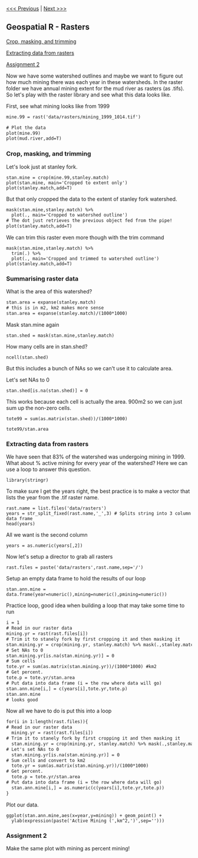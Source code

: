 [<<< Previous](Part4.md) | [Next >>>](Part6.md)  

## Geospatial R - Rasters

[Crop, masking, and trimming](#crop-masking-and-trimming)

[Extracting data from rasters](#extracting-data-from-rasters)

[Assignment 2](#assignment-2)

Now we have some watershed outlines and maybe we want to figure out how much mining there was each year in these watersheds. 
In the raster folder we have annual mining extent for the mud river as rasters (as .tifs). 
So let's play with the raster library and see what this data looks like. 

First, see what mining looks like from 1999
```diff
mine.99 = rast('data/rasters/mining_1999_1014.tif')

# Plot the data
plot(mine.99)
plot(mud.river,add=T)
```

### Crop, masking, and trimming

Let's look just at stanley fork. 
```
stan.mine = crop(mine.99,stanley.match)
plot(stan.mine, main='Cropped to extent only')
plot(stanley.match,add=T)
```
But that only cropped the data to the extent of stanley fork watershed. 
```diff
mask(stan.mine,stanley.match) %>% 
  plot(., main='Cropped to watershed outline') 
# The dot just retrieves the previous object fed from the pipe!
plot(stanley.match,add=T)
```
We can trim this raster even more though with the trim command
```
mask(stan.mine,stanley.match) %>% 
  trim(.) %>%
  plot(., main='Cropped and trimmed to watershed outline')
plot(stanley.match,add=T)
```

### Summarising raster data

What is the area of this watershed?
```diff
stan.area = expanse(stanley.match) 
# this is in m2, km2 makes more sense
stan.area = expanse(stanley.match)/(1000*1000)
```
Mask stan.mine again
```
stan.shed = mask(stan.mine,stanley.match)
```
How many cells are in stan.shed? 
```
ncell(stan.shed)
```
But this includes a bunch of NAs so we can't use it to calculate area. 

Let's set NAs to 0
```
stan.shed[is.na(stan.shed)] = 0
```
This works because each cell is actually the area. 900m2 so we can just sum up the non-zero cells. 
```
tote99 = sum(as.matrix(stan.shed))/(1000*1000)

tote99/stan.area
```

### Extracting data from rasters 

We have seen that 83% of the watershed was undergoing mining in 1999. 
What about % active mining for every year of the watershed? 
Here we can use a loop to answer this question. 

```
library(stringr)
```
To make sure I get the years right, the best practice is to make a vector that lists the year from the .tif raster name. 
```
rast.name = list.files('data/rasters')
years = str_split_fixed(rast.name,'_',3) # Splits string into 3 column data frame
head(years)
```
All we want is the second column
```
years = as.numeric(years[,2])
```
Now let's setup a director to grab all rasters
```
rast.files = paste('data/rasters',rast.name,sep='/')
```
Setup an empty data frame to hold the results of our loop
```
stan.ann.mine = data.frame(year=numeric(),mining=numeric(),pmining=numeric())
```
Practice loop, good idea when building a loop that may take some time to run
```diff
i = 1
# Read in our raster data 
mining.yr = rast(rast.files[i])
# Trim it to stanely fork by first cropping it and then masking it
stan.mining.yr = crop(mining.yr, stanley.match) %>% mask(.,stanley.match)
# Set NAs to 0
stan.mining.yr[is.na(stan.mining.yr)] = 0
# Sum cells
tote.yr = sum(as.matrix(stan.mining.yr))/(1000*1000) #km2
# Get percent.
tote.p = tote.yr/stan.area
# Put data into data frame (i = the row where data will go)
stan.ann.mine[i,] = c(years[i],tote.yr,tote.p)
stan.ann.mine 
# looks good
```
Now all we have to do is put this into a loop
```diff
for(i in 1:length(rast.files)){
# Read in our raster data 
  mining.yr = rast(rast.files[i])
# Trim it to stanely fork by first cropping it and then masking it
  stan.mining.yr = crop(mining.yr, stanley.match) %>% mask(.,stanley.match)
# Let's set NAs to 0
  stan.mining.yr[is.na(stan.mining.yr)] = 0
# Sum cells and convert to km2
  tote.yr = sum(as.matrix(stan.mining.yr))/(1000*1000) 
# Get percent.
  tote.p = tote.yr/stan.area
# Put data into data frame (i = the row where data will go)
  stan.ann.mine[i,] = as.numeric(c(years[i],tote.yr,tote.p))
}
```

Plot our data.
```
ggplot(stan.ann.mine,aes(x=year,y=mining)) + geom_point() +
  ylab(expression(paste('Active Mining (',km^2,')',sep='')))
```


### Assignment 2

Make the same plot with mining as percent mining!
